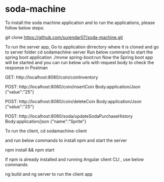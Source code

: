 # soda-machine



To install the soda machine application and to run the applications, please follow below steps:

git clone https://github.com/surendar07/soda-machine.git

To run the server app,
 Go to application dirrectory where it is cloned and go to server folder
 cd sodamachine-server
 Run below command to start the spring boot application
./mvnw spring-boot:run
Now the Spring boot app will be started and you can run below urls with request body to check the response in Postman

GET:
http://localhost:8080/coin/coinInventory

POST:
http://localhost:8080/coin/insertCoin
Body:application/Json
{"value":"25"}

POST:
http://localhost:8080/coin/deleteCoin
Body:application/Json
{"value":"25"}


POST:
http://localhost:8080/soda/updateSodaPurchaseHistory
Body:application/json
{"name":"Sprite"}


To run the client, 
cd sodamachine-client

and run below commands to install npm and start the server

npm install && npm start

If npm is already installed and running Angular client CLI , use below commands

ng build and ng server to run the client app



